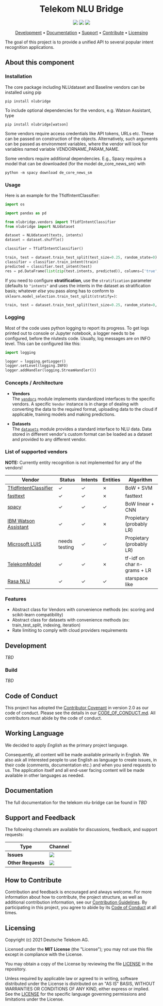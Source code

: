 <h1 align="center">
    Telekom NLU Bridge
</h1>

<p align="center">
    <a href="/../../commits/" title="Last Commit"><img src="https://img.shields.io/github/last-commit/telekom/nlu-bridge?style=flat"></a>
    <a href="/../../issues" title="Open Issues"><img src="https://img.shields.io/github/issues/telekom/nlu-bridge?style=flat"></a>
    <a href="./LICENSE" title="License"><img src="https://img.shields.io/badge/License-MIT-green.svg?style=flat"></a>
</p>

<p align="center">
  <a href="#development">Development</a> •
  <a href="#documentation">Documentation</a> •
  <a href="#support-and-feedback">Support</a> •
  <a href="#how-to-contribute">Contribute</a> •
  <a href="#licensing">Licensing</a>
</p>

The goal of this project is to provide a unified API to several popular intent recognition 
applications.

## About this component


### Installation

The core package including NLUdataset and Baseline vendors can be installed 
using pip

```pip install nlubridge```

To include optional dependencies for the vendors, e.g. Watson Assistant, type

```
pip install nlubridge[watson]
```

Some vendors require access credentials like API tokens, URLs etc. These can be passed 
on construction of the objects. Alternatively, such arguments can be passed as 
environment variables, where the vendor will look for variables named variable 
VENDORNAME_PARAM_NAME.

Some vendors require additional dependencies. E.g., Spacy requires a model that
can be downloaded (for the  model de_core_news_sm) with

```
python -m spacy download de_core_news_sm
```


### Usage

Here is an example for the TfidfIntentClassifier:

```python
import os

import pandas as pd

from nlubridge.vendors import TfidfIntentClassifier
from nlubridge import NLUdataset 

dataset = NLUdataset(texts, intents)
dataset = dataset.shuffle()

classifier = TfidfIntentClassifier()

train, test = dataset.train_test_split(test_size=0.25, random_state=0)
classifier = classifier.train_intent(train)
predicted = classifier.test_intent(test)
res = pd.DataFrame(list(zip(test.intents, predicted)), columns=['true', 'predicted'])
```
If you need to configure **stratification**, use the `stratification` parameter (defaults to `"intents"` and uses the intents in the dataset as stratification basis; whatever _else_ you pass along has to conform to `sklearn.model_selection.train_test_split(stratify=)`:
```python
train, test = dataset.train_test_split(test_size=0.25, random_state=0, stratification=None)    # deactivate stratification (sklearn default for train_test_split)
```

### Logging

Most of the code uses python logging to report its progress. To get logs printed out
to console or Jupyter notebook, a logger needs to be configured, before the nlutests 
code. Usually, log messages are on INFO level. This can be configured like this:

````python
import logging

logger = logging.getLogger()
logger.setLevel(logging.INFO)
logger.addHandler(logging.StreamHandler())
````


### Concepts / Architecture

* **Vendors**  
The [`vendors`](/nlubridge/vendors/) module implements standardized interfaces to the 
  specific vendors. A specific `Vendor` instance is in charge of dealing with converting 
  the data to the required format, uploading data to the cloud if applicable, training 
  models and making predictions.
  
* **Datasets**  
The [`datasets`](/nlubridge/datasets/) module provides a standard interface to 
  NLU data. Data stored in different vendor's custom format can be loaded as a dataset
  and provided to any different vendor.


### List of supported vendors

**NOTE:** Currently entity recognition is not implemented for any of the vendors!

| Vendor | Status | Intents | Entities | Algorithm |
| ------ | ------ | ------- | -------- | --------- |
| [TfidfIntentClassifier](/nlubridge/vendors/tfidf_intent_classifier.py) |  ✓  | ✓ | ✗ |  BoW + SVM |
| [fasttext](https://fasttext.cc) |  ✓  | ✓ | ✗ |  fasttext |
| [spacy](https://spacy.io/usage/training#section-textcat) | ✓ | ✓ | ✓ | BoW linear + CNN |
| [IBM Watson Assistant](https://www.ibm.com/watson/services/conversation/) | ✓  | ✓ | ✗ | Propietary (probably LR) |
| [Microsoft LUIS](https://www.luis.ai/home) | needs testing | ✓ | ✓ | Propietary (probably LR) |
| [TelekomModel](/nlubridge/vendors/telekom.py)  | ✓ | ✓ | ✗ | tf-idf on char n-grams + LR |
| [Rasa NLU](https://github.com/RasaHQ/rasa) | ✓ | ✓ | ✓ |  starspace like |


### Features

* Abstract class for Vendors with convenience methods (ex: scoring and scikit-learn compatibility)
* Abstract class for datasets with convenience methods (ex: train_test_split, indexing, iteration)
* Rate limiting to comply with cloud providers requirements


## Development

_TBD_

### Build

_TBD_

## Code of Conduct

This project has adopted the [Contributor Covenant](https://www.contributor-covenant.org/) in version 2.0 as our code of conduct. Please see the details in our [CODE_OF_CONDUCT.md](CODE_OF_CONDUCT.md). All contributors must abide by the code of conduct.

## Working Language

We decided to apply _English_ as the primary project language.  

Consequently, all content will be made available primarily in English. We also ask all interested people to use English as language to create issues, in their code (comments, documentation etc.) and when you send requests to us. The application itself and all end-user facing content will be made available in other languages as needed.

## Documentation

The full documentation for the telekom nlu-bridge can be found in _TBD_
## Support and Feedback
The following channels are available for discussions, feedback, and support requests:

| Type                     | Channel                                                |
| ------------------------ | ------------------------------------------------------ |
| **Issues**   | <a href="/../../issues/new/choose" title="General Discussion"><img src="https://img.shields.io/github/issues/telekom/nlu-bridge?style=flat-square"></a> </a>   |
| **Other Requests**    | <a href="mailto:opensource@telekom.de" title="Email Open Source Team"><img src="https://img.shields.io/badge/email-Open%20Source%20Team-green?logo=mail.ru&style=flat-square&logoColor=white"></a>   |

## How to Contribute

Contribution and feedback is encouraged and always welcome. For more information about how to contribute, the project structure, as well as additional contribution information, see our [Contribution Guidelines](./CONTRIBUTING.md). By participating in this project, you agree to abide by its [Code of Conduct](./CODE_OF_CONDUCT.md) at all times.

## Licensing

Copyright (c) 2021 Deutsche Telekom AG.

Licensed under the **MIT License** (the "License"); you may not use this file except in compliance with the License.

You may obtain a copy of the License by reviewing the file [LICENSE](./LICENSE) in the repository.

Unless required by applicable law or agreed to in writing, software distributed under the License is distributed on an "AS IS" BASIS, WITHOUT WARRANTIES OR CONDITIONS OF ANY KIND, either express or implied. See the [LICENSE](./LICENSE) for the specific language governing permissions and limitations under the License.
